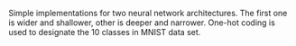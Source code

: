 Simple implementations for two neural network architectures. The first one is wider and shallower, other is deeper and narrower. One-hot coding is used to designate the 10 classes in MNIST data set.
